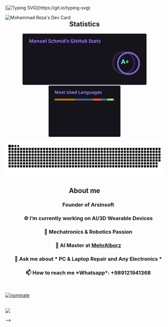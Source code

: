 [![Typing SVG](https://readme-typing-svg.demolab.com?font=Fira+Code&weight=600&size=30&pause=1000&color=6117F7&center=true&vCenter=true&width=600&lines=Hello+there%2C+I'm+MohammadReza!)](https://git.io/typing-svg)


<!-- markdownlint-disable MD033 -->
<a href="https://app.daily.dev/arsinshaabani"><img src="https://api.daily.dev/devcards/v2/oyPYtM2f9JzYjAya4o8de.png?type=wide&r=xsm" width="652" alt="Mohammad Reza's Dev Card" align="right"/></a>
<!-- markdownlint-enable MD033 -->



<h2 align="center" font-weight="bold">Statistics</h2>

<p align="center"><img align="center" height="165px" src="https://raw.githubusercontent.com/ArsinShaabani/ArsinShaabani/b71fe3efc17df8bbc146b8be5d4151a0b80fa202/output/github-stats.svg" /><img align="center" height="165px" src="https://raw.githubusercontent.com/ArsinShaabani/ArsinShaabani/b71fe3efc17df8bbc146b8be5d4151a0b80fa202/output/github-languages.svg" /></p>
<p align="center">
<picture>
  <source media="(prefers-color-scheme: dark)" srcset="https://raw.githubusercontent.com/ArsinShaabani/ArsinShaabani/b71fe3efc17df8bbc146b8be5d4151a0b80fa202/output/github-contribution-grid-snake-dark.svg" />
  <source media="(prefers-color-scheme: light)" srcset="https://raw.githubusercontent.com/ArsinShaabani/ArsinShaabani/b71fe3efc17df8bbc146b8be5d4151a0b80fa202/output/github-contribution-grid-snake-light.svg" />
  <img alt="github-snake" src="https://raw.githubusercontent.com/ArsinShaabani/ArsinShaabani/b71fe3efc17df8bbc146b8be5d4151a0b80fa202/output/github-contribution-grid-snake.svg" />
</picture>
<br>
  
<h2 align="center" font-weight="bold">About me</h2>

<ul>
  <h3 align="center">Founder of Arsinsoft</h3>
  <h3 align="center">⚙ I’m currently working on AI/3D Wearable Devices</h3>
  <h3 align="center">🤖 Mechatronics & Robotics Passion</h3>
  <h3 align="center">💼 AI Master at <a href="https://www.mehralborz.ac.ir">MehrAlborz</a></h3>
  <h3 align="center">💬 Ask me about * PC & Laptop Repair and Any Electronics *</h3>
  <h3 align="center">📫 How to reach me *Whatsapp*: +989121941368</h3>
</ul>

<br>

[![nominate](https://img.shields.io/badge/Star-Nominate%20@ArsinShaabani-ffdd00.svg?logo=github&labelColor=181717&longCache=true&style=for-the-badge)](https://stars.github.com/nominate)

<h2 align="center"></h2>
<img align="center" src="https://visitor-badge.laobi.icu/badge?page_id=mashb1t.mashb1t.visitor-badge" />


-->
